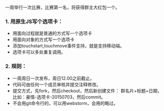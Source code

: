 一周举行一次比赛，比赛第一名，将获得群主大红包一个。
### 1. 用原生JS写个选项卡：
- 用面向过程就是普通的方式写一个选项卡
- 用面向对象的方式写一个选项卡
- 添加touchstart,touchmove事件支持，就是支持移动端。
- 选项卡可以多处重复调用。

### 2. 规则：
- 一周周日一次发布，周日12.00之前截止。
- 代码可由任何一个成员审核并提交注释修改。
- 提交方式，先fork，然后checkout，然后新创建文件： 群名片+标题+日期，比如：豪情-选项卡-20150703，然后commit。
- 不会用git命令行的，可以用webstorm，会用的略过。
